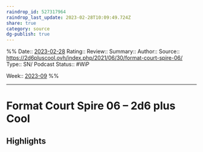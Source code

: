 ```yaml
---
raindrop_id: 527317964
raindrop_last_update: 2023-02-28T10:09:49.724Z
share: true
category: source
dg-publish: true
---
```


%%
Date:: [2023-02-28](2023-02-28.md)
Rating::
Review:: 
Summary:: 
Author::
Source:: https://2d6pluscool.ovh/index.php/2021/06/30/format-court-spire-06/
Type:: SN/ Podcast
Status:: #WiP

Week:: [2023-09](../week/2023-09.md)
%%
***
# Format Court Spire 06 – 2d6 plus Cool



## Highlights

